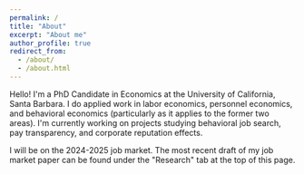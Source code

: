 ```yaml
---
permalink: /
title: "About"
excerpt: "About me"
author_profile: true
redirect_from: 
  - /about/
  - /about.html
---
```


Hello! I'm a PhD Candidate in Economics at the University of California, Santa Barbara.
I do applied work in labor economics, personnel economics, and behavioral economics (particularly as it applies to the former two areas).
I'm currently working on projects studying behavioral job search, pay transparency, and corporate reputation effects.

I will be on the 2024-2025 job market. The most recent draft of my job market paper can be found under the "Research" tab at the top of this page. 

<!---
Section
======

Subsection
------
The main configuration file for the site is in the base directory in [_config.yml](https://github.com/academicpages/academicpages.github.io/blob/master/_config.yml), which defines the content in the sidebars and other site-wide features. You will need to replace the default variables with ones about yourself and your site's github repository. The configuration file for the top menu is in [_data/navigation.yml](https://github.com/academicpages/academicpages.github.io/blob/master/_data/navigation.yml). For example, if you don't have a portfolio or blog posts, you can remove those items from that navigation.yml file to remove them from the header. 
--->
